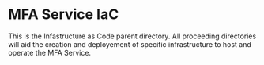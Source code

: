 # MFA Service IaC
This is the Infastructure as Code parent directory. All proceeding directories will aid the creation and deployement of 
specific infrastructure to host and operate the MFA Service.
